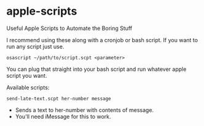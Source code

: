 # apple-scripts
Useful Apple Scripts to Automate the Boring Stuff

I recommend using these along with a cronjob or bash script. 
If you want to run any script just use.

`osascript ~/path/to/script.scpt <parameter>`

You can plug that straight into your bash script and run whatever apple script you want. 

Available scripts: 

`send-late-text.scpt her-number message`
  - Sends a text to her-number with contents of message. 
  - You'll need iMessage for this to work. 

